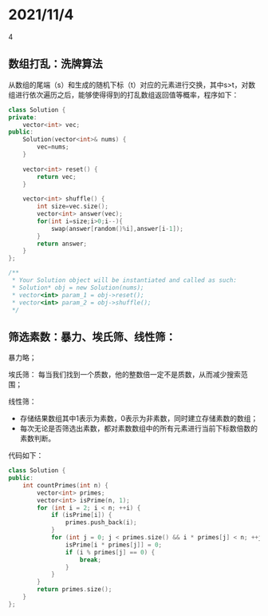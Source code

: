 # 2021/11/4

4

## 数组打乱：洗牌算法

从数组的尾端（s）和生成的随机下标（t）对应的元素进行交换，其中s>t，对数组进行依次遍历之后，能够使得得到的打乱数组返回值等概率，程序如下：

```cpp
class Solution {
private:
    vector<int> vec;
public:
    Solution(vector<int>& nums) {
        vec=nums;
    }
    
    vector<int> reset() {
        return vec;
    }
    
    vector<int> shuffle() {
        int size=vec.size();
        vector<int> answer(vec);
        for(int i=size;i>0;i--){
            swap(answer[random()%i],answer[i-1]);
        }
        return answer;
    }
};

/**
 * Your Solution object will be instantiated and called as such:
 * Solution* obj = new Solution(nums);
 * vector<int> param_1 = obj->reset();
 * vector<int> param_2 = obj->shuffle();
 */
```

## 筛选素数：暴力、埃氏筛、线性筛：

暴力略；

埃氏筛：
每当我们找到一个质数，他的整数倍一定不是质数，从而减少搜索范围；

线性筛：

- 存储结果数组其中1表示为素数，0表示为非素数，同时建立存储素数的数组；
- 每次无论是否筛选出素数，都对素数数组中的所有元素进行当前下标数倍数的素数判断。

代码如下：

```cpp
class Solution {
public:
    int countPrimes(int n) {
        vector<int> primes;
        vector<int> isPrime(n, 1);
        for (int i = 2; i < n; ++i) {
            if (isPrime[i]) {
                primes.push_back(i);
            }
            for (int j = 0; j < primes.size() && i * primes[j] < n; ++j) {
                isPrime[i * primes[j]] = 0;
                if (i % primes[j] == 0) {
                    break;
                }
            }
        }
        return primes.size();
    }
};
```